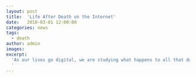 ```yaml
---
layout: post
title:  'Life After Death on the Internet'
date:   2018-03-01 12:00:00
categories: news
tags:
  - death
author: admin
images:
excerpt:
  'As our lives go digital, we are studying what happens to all that data after we die. Our research on digital afterlives was [featured in the Coloradan]({{"https://www.colorado.edu/coloradan/2018/03/01/life-after-death-internet" | absolute_url }}).
  '
---
```

